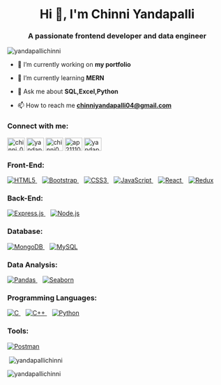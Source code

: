 
<h1 align="center">Hi 👋, I'm Chinni Yandapalli</h1>
<h3 align="center">A passionate frontend developer and data engineer</h3>

<p align="left"> <img src="https://komarev.com/ghpvc/?username=yandapallichinni&label=Profile%20views&color=0e75b6&style=flat" alt="yandapallichinni" /> </p>

- 🔭 I’m currently working on **my portfolio**

- 🌱 I’m currently learning **MERN**

- 💬 Ask me about **SQL,Excel,Python**

- 📫 How to reach me **chinniyandapalli04@gmail.com**

<h3 align="left">Connect with me:</h3>
<p align="left">
<a href="https://twitter.com/chinni_004" target="blank"><img align="center" src="https://raw.githubusercontent.com/rahuldkjain/github-profile-readme-generator/master/src/images/icons/Social/twitter.svg" alt="chinni_004" height="30" width="40" /></a>
<a href="https://linkedin.com/in/yandapalli chinni" target="blank"><img align="center" src="https://raw.githubusercontent.com/rahuldkjain/github-profile-readme-generator/master/src/images/icons/Social/linked-in-alt.svg" alt="yandapalli chinni" height="30" width="40" /></a>
<a href="https://www.codechef.com/users/chinni04" target="blank"><img align="center" src="https://cdn.jsdelivr.net/npm/simple-icons@3.1.0/icons/codechef.svg" alt="chinni04" height="30" width="40" /></a>
<a href="https://www.hackerrank.com/ap21110011409" target="blank"><img align="center" src="https://raw.githubusercontent.com/rahuldkjain/github-profile-readme-generator/master/src/images/icons/Social/hackerrank.svg" alt="ap21110011409" height="30" width="40" /></a>
<a href="https://www.leetcode.com/yandapalli chinni" target="blank"><img align="center" src="https://raw.githubusercontent.com/rahuldkjain/github-profile-readme-generator/master/src/images/icons/Social/leet-code.svg" alt="yandapalli chinni" height="30" width="40" /></a>
</p>

<h3 align="left">Front-End:</h3>
<p align="left">
<a href="https://www.w3.org/html/" target="_blank">
    <img src="https://img.shields.io/badge/html5-%23E34F26.svg?&style=for-the-badge&logo=html5&logoColor=white" alt="HTML5" />
  </a>&nbsp;&nbsp;
  <a href="https://getbootstrap.com" target="_blank">
    <img src="https://img.shields.io/badge/bootstrap-%23563D7C.svg?&style=for-the-badge&logo=bootstrap&logoColor=white" alt="Bootstrap" />
  </a>&nbsp;&nbsp;
  <a href="https://www.w3schools.com/css/" target="_blank">
    <img src="https://img.shields.io/badge/css3-%231572B6.svg?&style=for-the-badge&logo=css3&logoColor=white" alt="CSS3" />
  </a>&nbsp;&nbsp;
<a href="https://developer.mozilla.org/en-US/docs/Web/JavaScript" target="_blank">
    <img src="https://img.shields.io/badge/javascript-%23323330.svg?&style=for-the-badge&logo=javascript&logoColor=%23F7DF1E" alt="JavaScript" />
  </a>&nbsp;&nbsp;
<a href="https://reactjs.org/" target="_blank">
    <img src="https://img.shields.io/badge/react-%2320232a.svg?&style=for-the-badge&logo=react&logoColor=%2361DAFB" alt="React" />
  </a>&nbsp;&nbsp;
  <a href="https://redux.js.org" target="_blank">
    <img src="https://img.shields.io/badge/redux-%23593d88.svg?&style=for-the-badge&logo=redux&logoColor=white" alt="Redux" />
  </a>
</p>

<h3 align="left">Back-End:</h3>
<p align="left">
  <a href="https://expressjs.com" target="_blank">
    <img src="https://img.shields.io/badge/express.js-%23404D59.svg?&style=for-the-badge" alt="Express.js" />
  </a>&nbsp;&nbsp;
<a href="https://nodejs.org" target="_blank">
    <img src="https://img.shields.io/badge/node.js-%2343853D.svg?&style=for-the-badge&logo=node.js&logoColor=white" alt="Node.js" />
  </a>
</p>



<h3 align="left">Database:</h3>
<p align="left">
  <a href="https://www.mongodb.com/" target="_blank">
    <img src="https://img.shields.io/badge/mongodb-%234ea94b.svg?&style=for-the-badge&logo=mongodb&logoColor=white" alt="MongoDB" />
  </a>&nbsp;&nbsp;
  <a href="https://www.mysql.com/" target="_blank">
    <img src="https://img.shields.io/badge/mysql-%2300f.svg?&style=for-the-badge&logo=mysql&logoColor=white" alt="MySQL" />
  </a>
</p>


<h3 align="left">Data Analysis:</h3>
<p align="left">
  <a href="https://pandas.pydata.org/" target="_blank">
    <img src="https://img.shields.io/badge/pandas-%23150458.svg?&style=for-the-badge&logo=pandas&logoColor=white" alt="Pandas" />
  </a>&nbsp;&nbsp;
  <a href="https://seaborn.pydata.org/" target="_blank">
    <img src="https://img.shields.io/badge/seaborn-%239B59B6.svg?&style=for-the-badge&logo=seaborn&logoColor=white" alt="Seaborn" />
  </a>
</p>

<h3 align="left">Programming Languages:</h3>
<p align="left">
 <a href="https://www.cprogramming.com/" target="_blank">
    <img src="https://img.shields.io/badge/c-%2300599C.svg?&style=for-the-badge&logo=c&logoColor=white" alt="C" />
  </a>&nbsp;&nbsp;
  <a href="https://www.w3schools.com/cpp/" target="_blank">
    <img src="https://img.shields.io/badge/c++-%2300599C.svg?&style=for-the-badge&logo=c%2B%2B&logoColor=white" alt="C++" />
  </a>&nbsp;&nbsp;
<a href="https://www.python.org" target="_blank">
    <img src="https://img.shields.io/badge/python-%2314354C.svg?&style=for-the-badge&logo=python&logoColor=white" alt="Python" />
  </a>
</p>

<h3 align="left">Tools:</h3>
<p align="left">
<a href="https://postman.com" target="_blank">
    <img src="https://img.shields.io/badge/postman-%23FF6C37.svg?&style=for-the-badge&logo=postman&logoColor=white" alt="Postman" />
  </a>
</p>

<p>&nbsp;<img align="center" src="https://github-readme-stats.vercel.app/api?username=yandapallichinni&show_icons=true&locale=en" alt="yandapallichinni" /></p>

<p><img align="center" src="https://github-readme-streak-stats.herokuapp.com/?user=yandapallichinni&" alt="yandapallichinni" /></p>
